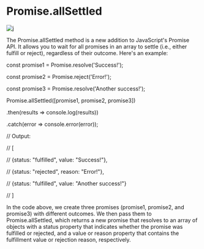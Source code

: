 # Promise.allSettled

![j](https://user-images.githubusercontent.com/116082827/236264966-e0e0d6c9-e369-450f-aded-853173e4bcee.png)


The Promise.allSettled method is a new addition to JavaScript's Promise API. It allows you to wait for all promises in an array to settle (i.e., either fulfill or reject), regardless of their outcome. Here's an example:



const promise1 = Promise.resolve('Success!');

const promise2 = Promise.reject('Error!');

const promise3 = Promise.resolve('Another success!');



Promise.allSettled([promise1, promise2, promise3])

  .then(results => console.log(results))

  .catch(error => console.error(error));



// Output:

// [

//   {status: "fulfilled", value: "Success!"},

//   {status: "rejected", reason: "Error!"},

//   {status: "fulfilled", value: "Another success!"}

// ]

In the code above, we create three promises (promise1, promise2, and promise3) with different outcomes. We then pass them to Promise.allSettled, which returns a new promise that resolves to an array of objects with a status property that indicates whether the promise was fulfilled or rejected, and a value or reason property that contains the fulfillment value or rejection reason, respectively.
